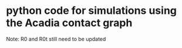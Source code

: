 # python code for simulations using the Acadia contact graph

Note: R0 and R0t still need to be updated